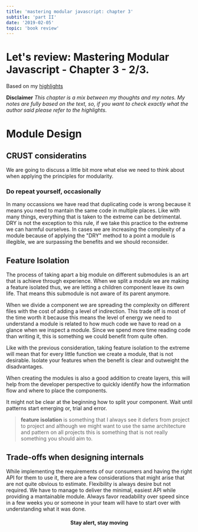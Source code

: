 ```yaml
---
title: 'mastering modular javascript: chapter 3'
subtitle: 'part II'
date: '2019-02-05'
topic: 'book review'
---
```


# Let's review: Mastering Modular Javascript - Chapter 3 - 2/3.

Based on my [highlights](https://github.com/neomaxzero/m-quickreview/blob/master/mastering-modular-js/chapter-03.md)

**Disclaimer**
*This chapter is a mix between my thoughts and my notes.
My notes are fully based on the text, so, if you want to check exactly what the author said please refer to the highlights.*

# Module Design

## CRUST consideratins

We are going to discuss a little bit more what else we need to think about when applying the principles for modularity.

### Do repeat yourself, occasionally

In many occassions we have read that duplicating code is wrong because it means you need to mantain the same code in multiple places. Like with many things, everything that is taken to the extreme can be detrimental. DRY is not the exception to this rule, if we take this practice to the extreme we can harmful ourselves. In cases we are increasing the complexity of a module because of applying the "DRY" method to a point a module is illegible, we are surpassing the benefits and we should reconsider.

## Feature Isolation

The process of taking apart a big module on different submodules is an art that is achieve through experience. When we split a module we are making a feature isolated thus, we are letting a children component leave its own life. That means this submodule is not aware of its parent anymore.

When we divide a component we are spreading the complexity on different files with the cost of adding a level of indirection. This trade off is most of the time worth it because this means the level of energy we need to understand a module is related to how much code we have to read on a glance when we inspect a module. Since we spend more time reading code than writing it, this is something we could benefit from quite often.

Like with the previous consideration, taking feature isolation to the extreme will mean that for every little function we create a module, that is not desirable. Isolate your features when the benefit is clear and outweight the disadvantages. 

When creating the modules is also a good addition to create layers, this will help from the developer perspective to quickly identify how the information flow and where to place the components.

It might not be clear at the beginning how to split your component. Wait until patterns start emerging or, trial and error.

> **feature isolation** is something that I always see it defers from project to project and although we might want to use the same architecture and pattern on all projects this is something that is not really something you should aim to. 

## Trade-offs when designing internals

While implementing the requirements of our consumers and having the right API for them to use it, there are a few considerations that might arise that are not quite obvious to estimate. Flexibility is always desire but not required. We have to manage to deliver the minimal, easiest API while providing a mantainable module. Always favor readability over speed since in a few weeks you or someone in your team will have to start over with understanding what it was done.

<h4 align="center" styles="text-weight: bold">
  Stay alert, stay moving
</h4>
